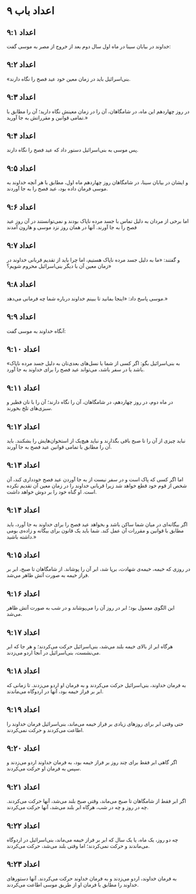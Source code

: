 # اعداد باب ۹

## اعداد ۹:۱
خداوند در بیابان سینا در ماه اول سال دوم بعد از خروج از مصر به موسی گفت:

## اعداد ۹:۲
«بنی‌اسرائیل باید در زمان معین خود عید فصح را نگاه دارند.

## اعداد ۹:۳
در روز چهاردهم این ماه، در شامگاهان، آن را در زمان معینش نگاه دارید؛ آن را مطابق با تمامی قوانین و مقرراتش به جا آورید.»

## اعداد ۹:۴
پس موسی به بنی‌اسرائیل دستور داد که عید فصح را نگاه دارند.

## اعداد ۹:۵
و ایشان در بیابان سینا، در شامگاهان روز چهاردهم ماه اول، مطابق با هر آنچه خداوند به موسی فرمان داده بود، عید فصح را به جا آوردند.

## اعداد ۹:۶
اما برخی از مردان به دلیل تماس با جسد مرده ناپاک بودند و نمی‌توانستند در آن روز عید فصح را به جا آورند. آنها در همان روز نزد موسی و هارون آمدند

## اعداد ۹:۷
و گفتند: «ما به دلیل جسد مرده ناپاک هستیم، اما چرا باید از تقدیم قربانی خداوند در زمان معین آن با دیگر بنی‌اسرائیل محروم شویم؟»

## اعداد ۹:۸
موسی پاسخ داد: «اینجا بمانید تا ببینم خداوند درباره شما چه فرمانی می‌دهد.»

## اعداد ۹:۹
آنگاه خداوند به موسی گفت:

## اعداد ۹:۱۰
«به بنی‌اسرائیل بگو: اگر کسی از شما یا نسل‌های بعدی‌تان به دلیل جسد مرده ناپاک باشد یا در سفر باشد، می‌تواند عید فصح را برای خداوند به جا آورد.

## اعداد ۹:۱۱
در ماه دوم، در روز چهاردهم، در شامگاهان، آن را نگاه دارند؛ آن را با نان فطیر و سبزی‌های تلخ بخورند.

## اعداد ۹:۱۲
نباید چیزی از آن را تا صبح باقی بگذارند و نباید هیچ‌یک از استخوان‌هایش را بشکنند. باید آن را مطابق با تمامی قوانین عید فصح به جا آورند.

## اعداد ۹:۱۳
اما اگر کسی که پاک است و در سفر نیست از به جا آوردن عید فصح خودداری کند، آن شخص از قوم خود قطع خواهد شد زیرا قربانی خداوند را در زمان معین آن تقدیم نکرده است. او گناه خود را بر دوش خواهد داشت.

## اعداد ۹:۱۴
اگر بیگانه‌ای در میان شما ساکن باشد و بخواهد عید فصح را برای خداوند به جا آورد، باید مطابق با قوانین و مقررات آن عمل کند. شما باید یک قانون برای بیگانه و زاده‌ی بومی داشته باشید.»

## اعداد ۹:۱۵
در روزی که خیمه، خیمه‌ی شهادت، برپا شد، ابر آن را پوشاند. از شامگاهان تا صبح، ابر بر فراز خیمه به صورت آتش ظاهر می‌شد.

## اعداد ۹:۱۶
این الگوی معمول بود؛ ابر در روز آن را می‌پوشاند و در شب به صورت آتش ظاهر می‌شد.

## اعداد ۹:۱۷
هرگاه ابر از بالای خیمه بلند می‌شد، بنی‌اسرائیل حرکت می‌کردند؛ و هر جا که ابر می‌نشست، بنی‌اسرائیل در آنجا اردو می‌زدند.

## اعداد ۹:۱۸
به فرمان خداوند، بنی‌اسرائیل حرکت می‌کردند و به فرمان او اردو می‌زدند. تا زمانی که ابر بر فراز خیمه بود، آنها در اردوگاه می‌ماندند.

## اعداد ۹:۱۹
حتی وقتی ابر برای روزهای زیادی بر فراز خیمه می‌ماند، بنی‌اسرائیل فرمان خداوند را اطاعت می‌کردند و حرکت نمی‌کردند.

## اعداد ۹:۲۰
اگر گاهی ابر فقط برای چند روز بر فراز خیمه بود، به فرمان خداوند اردو می‌زدند و سپس به فرمان او حرکت می‌کردند.

## اعداد ۹:۲۱
اگر ابر فقط از شامگاهان تا صبح می‌ماند، وقتی صبح بلند می‌شد، آنها حرکت می‌کردند. چه در روز و چه در شب، هرگاه ابر بلند می‌شد، آنها حرکت می‌کردند.

## اعداد ۹:۲۲
چه دو روز، یک ماه، یا یک سال که ابر بر فراز خیمه می‌ماند، بنی‌اسرائیل در اردوگاه می‌ماندند و حرکت نمی‌کردند؛ اما وقتی بلند می‌شد، حرکت می‌کردند.

## اعداد ۹:۲۳
به فرمان خداوند، اردو می‌زدند و به فرمان خداوند حرکت می‌کردند. آنها دستورهای خداوند را مطابق با فرمان او از طریق موسی اطاعت می‌کردند.
